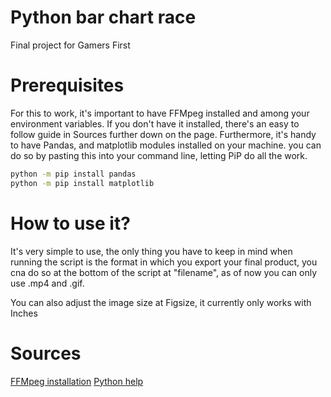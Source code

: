 # Python bar chart race

Final project for Gamers First

# Prerequisites

For this to work, it's important to have FFMpeg installed and among your environment variables. If you don't have it installed, there's an easy to follow guide in Sources further down on the page. Furthermore, it's handy to have Pandas, and matplotlib modules installed on your machine. you can do so by pasting this into your command line, letting PiP do all the work.

```sh
python -m pip install pandas
python -m pip install matplotlib
```

# How to use it?

It's very simple to use, the only thing you have to keep in mind when running the script is the format in which you export your final product, you cna do so at the bottom of the script at "filename", as of now you can only use .mp4 and .gif.

You can also adjust the image size at Figsize, it currently only works with Inches

# Sources

[FFMpeg installation](https://suryadayn.medium.com/error-requested-moviewriter-ffmpeg-not-available-easy-fix-9d1890a487d3)
[Python help](https://www.dunderdata.com/blog/create-a-bar-chart-race-animation-in-python-with-matplotlib#Expand-DataFrame-with-reindex)
